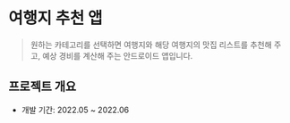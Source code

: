 # 여행지 추천 앱
> 원하는 카테고리를 선택하면 여행지와 해당 여행지의 맛집 리스트를 추천해 주고, 예상 경비를 계산해 주는 안드로이드 앱입니다.
## 프로젝트 개요
- 개발 기간: 2022.05 ~ 2022.06
